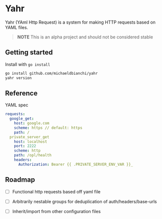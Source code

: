 # Yahr

Yahr (YAml Http Request) is a system for making HTTP requests based on YAML files.

> **NOTE**
> This is an alpha project and should not be considered stable

## Getting started

Install with `go install`

``` sh
go install github.com/michaeldbianchi/yahr
yahr version
```

## Reference

YAML spec

``` yaml
requests:
  google_get:
    host: google.com
    scheme: https // default: https
    path: /
  private_server_get
    host: localhost
    port: 2222
    scheme: http
    path: /opl/health
    headers:
      Authorization: Bearer {{ .PRIVATE_SERVER_ENV_VAR }}_
```

## Roadmap

* [ ] Functional http requests based off yaml file
* [ ] Arbitrarily nestable groups for deduplication of auth/headers/base-urls
* [ ] Inherit/import from other configuration files


